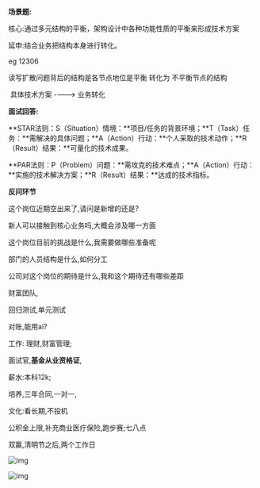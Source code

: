 **场景题:**

核心:通过多元结构的平衡，架构设计中各种功能性质的平衡来形成技术方案

延申:结合业务把结构本身进行转化。



eg 12306

读写扩散问题背后的结构是各节点地位是平衡	转化为 不平衡节点的结构

​	具体技术方案							---->									业务转化





**面试回答:**

**STAR法则：S（Situation）情境：**项目/任务的背景环境；**T（Task）任务：**需解决的具体问题；**A（Action）行动：**个人采取的技术动作；**R（Result）结果：**可量化的技术成果。



**PAR法则：P（Problem）问题：**需攻克的技术难点；**A（Action）行动：**实施的技术解决方案；**R（Result）结果：**达成的技术指标。











**反问环节**

这个岗位近期空出来了,请问是新增的还是?

新人可以接触到核心业务吗,大概会涉及哪一方面

这个岗位目前的挑战是什么,我需要做哪些准备呢

部门的人员结构是什么,如何分工

公司对这个岗位的期待是什么,我和这个期待还有哪些差距









财富团队,

回归测试,单元测试

对账,能用ai?



工作:	理财,财富管理;

面试官,**基金从业资格证**,



薪水:本科12k;

培养,三年合同,一对一,

文化:看长期,不投机

公积金上限,补充商业医疗保险,跑步赛;七八点

双赢,清明节之后,两个工作日









![img](https://uploadfiles.nowcoder.com/images/20250321/385793996_1742523650514/D2B5CA33BD970F64A6301FA75AE2EB22)

![img](D:\Drivers\onedrive\OneDrive\桌面\A1A1B7183951DC89F508A6B6C422144.png)

